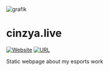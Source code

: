 ![grafik](https://user-images.githubusercontent.com/54354036/127753688-553d2b8e-6058-4e91-95ec-3a118af92181.png)

# cinzya.live
[![Website](https://img.shields.io/website?url=http%3A%2F%2Fesports.cynthiaebert.de%2F)](https://esports.cynthiaebert.de/) [![URL](https://img.shields.io/badge/URL-http%3A%2F%2Fesports.cynthiaebert.de%2F-D6004C)](https://esports.cynthiaebert.de/)

Static webpage about my esports work
